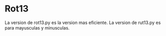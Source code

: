 <h1>Rot13</h1>
La version de rot13.py es la version mas eficiente.
La version de rut13.py es para mayusculas y minusculas.
